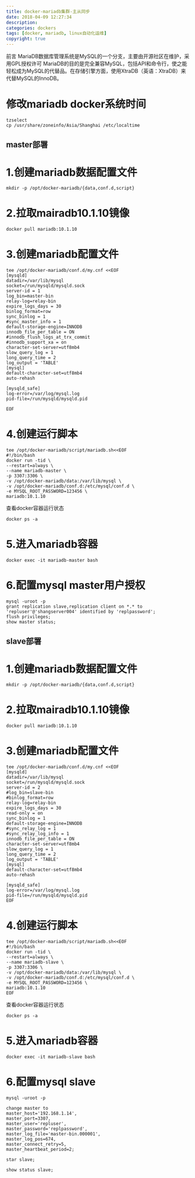 ```yaml
---
title: docker-mariadb集群-主从同步
date: 2018-04-09 12:27:34
description:
categories: dockers
tags: [docker, mariadb, linux自动化运维]
copyright: true
---
```

前言
MariaDB数据库管理系统是MySQL的一个分支，主要由开源社区在维护，采用GPL授权许可 MariaDB的目的是完全兼容MySQL，包括API和命令行，使之能轻松成为MySQL的代替品。在存储引擎方面，使用XtraDB（英语：XtraDB）来代替MySQL的InnoDB。
<!--more-->
# 修改mariadb docker系统时间
```
tzselect
cp /usr/share/zoneinfo/Asia/Shanghai /etc/localtime
```
## master部署
# 1.创建mariadb数据配置文件
```
mkdir -p /opt/docker-mariadb/{data,conf.d,script}
```
# 2.拉取mairadb10.1.10镜像
```
docker pull mariadb:10.1.10
```
# 3.创建mariadb配置文件
```
tee /opt/docker-mariadb/conf.d/my.cnf <<EOF
[mysqld]
datadir=/var/lib/mysql
socket=/run/mysqld/mysqld.sock
server-id = 1
log_bin=master-bin
relay-log=relay-bin
expire_logs_days = 30
binlog_format=row
sync_binlog = 1
#sync_master_info = 1
default-storage-engine=INNODB
innodb_file_per_table = ON
#innodb_flush_logs_at_trx_commit
#innodb_support_xa = on
character-set-server=utf8mb4
slow_query_log = 1
long_query_time = 2
log_output = 'TABLE'
[mysql]
default-character-set=utf8mb4
auto-rehash

[mysqld_safe]
log-error=/var/log/mysql.log
pid-file=/run/mysqld/mysqld.pid

EOF
```
# 4.创建运行脚本
```
tee /opt/docker-mariadb/script/mariadb.sh<<EOF
#!/bin/bash
docker run -tid \
--restart=always \
--name mariadb-master \
-p 3307:3306 \
-v /opt/docker-mariadb/data:/var/lib/mysql \
-v /opt/docker-mariadb/conf.d:/etc/mysql/conf.d \
-e MYSQL_ROOT_PASSWORD=123456 \
mariadb:10.1.10
```
查看docker容器运行状态
```
docker ps -a
```
# 5.进入mariadb容器
```
docker exec -it mariadb-master bash
```
# 6.配置mysql master用户授权
```
mysql -uroot -p
grant replication slave,replication client on *.* to 'repluser'@'shangserver004' identified by 'replpassword';
flush privileges;
show master status;
```
## slave部署
# 1.创建mariadb数据配置文件
```
mkdir -p /opt/docker-mariadb/{data,conf.d,script}
```
# 2.拉取mairadb10.1.10镜像
```
docker pull mariadb:10.1.10
```
# 3.创建mariadb配置文件
```
tee /opt/docker-mariadb/conf.d/my.cnf <<EOF
[mysqld]
datadir=/var/lib/mysql
socket=/run/mysqld/mysqld.sock
server-id = 2
#log_bin=slave-bin
#binlog_format=row
relay-log=relay-bin
expire_logs_days = 30
read-only = on
sync_binlog = 1
default-storage-engine=INNODB
#sync_relay_log = 1
#sync_relay_log_info = 1
innodb_file_per_table = ON
character-set-server=utf8mb4
slow_query_log = 1
long_query_time = 2
log_output = 'TABLE'
[mysql]
default-character-set=utf8mb4
auto-rehash

[mysqld_safe]
log-error=/var/log/mysql.log
pid-file=/run/mysqld/mysqld.pid
EOF
```
# 4.创建运行脚本
```
tee /opt/docker-mariadb/script/mariadb.sh<<EOF
#!/bin/bash
docker run -tid \
--restart=always \
--name mariadb-slave \
-p 3307:3306 \
-v /opt/docker-mariadb/data:/var/lib/mysql \
-v /opt/docker-mariadb/conf.d:/etc/mysql/conf.d \
-e MYSQL_ROOT_PASSWORD=123456 \
mariadb:10.1.10
EOF
```
查看docker容器运行状态
```
docker ps -a
```
# 5.进入mariadb容器
```
docker exec -it mariadb-slave bash
```
# 6.配置mysql slave
```
mysql -uroot -p
```
```
change master to
master_host='192.168.1.14',
master_port=3307,
master_user='repluser',
master_password='replpassword',
master_log_file='master-bin.000001',
master_log_pos=674,
master_connect_retry=5,
master_heartbeat_period=2;
```
```
star slave;
```
```
show status slave;
```